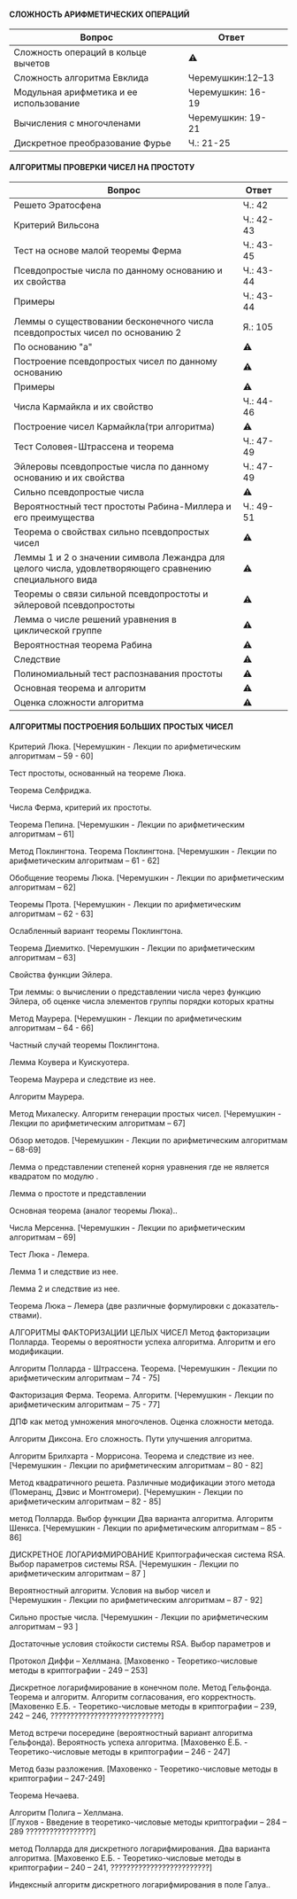 #### СЛОЖНОСТЬ АРИФМЕТИЧЕСКИХ ОПЕРАЦИЙ
| Вопрос  | Ответ |  |
| ------------- | ------------- | ------------- |
| Сложность операций в кольце вычетов | :warning: | |
| Сложность алгоритма Евклида | Черемушкин:12–13 | |
| Модульная арифметика и ее использование | Черемушкин: 16-19 | |
| Вычисления с многочленами | Черемушкин: 19-21 | |
| Дискретное преобразование Фурье | Ч.: 21-25 | |

#### АЛГОРИТМЫ ПРОВЕРКИ ЧИСЕЛ НА ПРОСТОТУ
| Вопрос  | Ответ |  |
| ------------- | ------------- | ------------- |
| Решето Эратосфена | Ч.: 42 | |
| Критерий Вильсона | Ч.: 42-43 | |
| Тест на основе малой теоремы Ферма | Ч.: 43-45 | |
| Псевдопростые числа по данному основанию и их свойства | Ч.: 43-44 | |
| Примеры | Ч.: 43-44 | |
| Леммы о существовании бесконечного числа псевдопростых чисел по основанию 2 | Я.: 105 | |
| По основанию "а" | :warning: | |
| Построение псевдопростых чисел по данному основанию | :warning: | |
| Примеры | :warning: | |
| Числа Кармайкла и их свойство | Ч.: 44-46 | |
| Построение чисел Кармайкла(три алгоритма) | :warning: | |
| Тест Соловея-Штрассена и теорема | Ч.: 47-49 | |
| Эйлеровы псевдопростые числа по данному основанию и их свойства | Ч.: 47-49 | |
| Сильно псевдопростые числа | :warning: | |
| Вероятностный тест простоты  Рабина-Миллера и его преимущества | Ч.: 49-51 | |
| Теорема о свойствах сильно псевдопростых чисел | :warning: | | 
| Леммы 1 и 2 о значении символа Лежандра для целого числа, удовлетворяющего сравнению специального вида | :warning: | |
| Теоремы о связи сильной псевдопростоты и эйлеровой псевдопростоты | :warning: | |
| Лемма о числе решений уравнения   в циклической группе | :warning: | |
| Вероятностная теорема Рабина | :warning: | |
| Следствие | :warning: | |
| Полиномиальный тест распознавания простоты | :warning: | |
| Основная теорема и алгоритм | :warning: | |
| Оценка сложности алгоритма | :warning: | |

#### АЛГОРИТМЫ ПОСТРОЕНИЯ БОЛЬШИХ ПРОСТЫХ ЧИСЕЛ 
Критерий Люка. 
[Черемушкин - Лекции по арифметическим алгоритмам – 59 - 60]


Тест простоты, основанный на теореме Люка. 

Теорема Селфриджа. 


Числа Ферма, критерий их простоты. 

Теорема Пепина.
[Черемушкин - Лекции по арифметическим алгоритмам – 61]

Метод  Поклингтона.  Теорема Поклингтона. 
[Черемушкин - Лекции по арифметическим алгоритмам – 61 - 62]

Обобщение теоремы Люка. 
[Черемушкин - Лекции по арифметическим алгоритмам – 62]


Теоремы Прота.
[Черемушкин - Лекции по арифметическим алгоритмам – 62 - 63]


Ослабленный вариант теоремы Поклингтона. 

Теорема Диемитко.
[Черемушкин - Лекции по арифметическим алгоритмам – 63]

Свойства функции Эйлера. 

Три леммы: о вычислении   о представлении числа   через функцию Эйлера,   об оценке числа элементов группы    порядки которых кратны  

Метод Маурера. 
[Черемушкин - Лекции по арифметическим алгоритмам – 64 - 66]


Частный случай теоремы Поклингтона. 

Лемма Коувера и Куискуотера. 

Теорема Маурера и следствие из нее.

 Алгоритм Маурера.

Метод Михалеску. Алгоритм генерации простых чисел.
[Черемушкин - Лекции по арифметическим алгоритмам – 67]

Обзор  методов. 
[Черемушкин - Лекции по арифметическим алгоритмам – 68-69]


Лемма о представлении степеней корня   уравнения    где   не является квадратом по модулю  . 

Лемма о простоте   и представлении  

Основная теорема (аналог теоремы Люка)..

Числа Мерсенна. 
[Черемушкин - Лекции по арифметическим алгоритмам – 69]

Тест Люка - Лемера. 

Лемма 1 и следствие из нее. 

Лемма 2 и следствие из нее. 

Теорема Люка – Лемера  (две различные формулировки с доказатель-ствами).

АЛГОРИТМЫ ФАКТОРИЗАЦИИ ЦЕЛЫХ ЧИСЕЛ 
Метод факторизации Полларда. Теоремы о вероятности успеха алгоритма. Алгоритм и его модификации.

Алгоритм Полларда - Штрассена. Теорема.
[Черемушкин - Лекции по арифметическим алгоритмам – 74 - 75]


Факторизация Ферма. Теорема. Алгоритм.
[Черемушкин - Лекции по арифметическим алгоритмам – 75 - 77]


ДПФ как метод умножения многочленов. Оценка сложности метода.

Алгоритм Диксона. Его сложность. Пути улучшения алгоритма.

Алгоритм Брилхарта - Моррисона. Теорема и следствие из нее.
[Черемушкин - Лекции по арифметическим алгоритмам – 80 - 82]


Метод квадратичного решета. Различные модификации этого метода  (Померанц,
Дэвис и Монтгомери).
[Черемушкин - Лекции по арифметическим алгоритмам – 82 - 85]

 метод Полларда. Выбор функции  Два варианта алгоритма. Алгоритм Шенкса.
[Черемушкин - Лекции по арифметическим алгоритмам – 85 - 86]


ДИСКРЕТНОЕ ЛОГАРИФМИРОВАНИЕ 
Криптографическая система  RSA. Выбор параметров системы  RSA. 
[Черемушкин - Лекции по арифметическим алгоритмам – 87 ]

Вероятностный алгоритм. Условия на выбор чисел   и  
[Черемушкин - Лекции по арифметическим алгоритмам – 87 - 92]

 Сильно простые числа. 
[Черемушкин - Лекции по арифметическим алгоритмам – 93  ]

Достаточные условия стойкости системы RSA.  Выбор параметров   и   

Протокол Диффи – Хеллмана.
[Маховенко - Теоретико-числовые методы в криптографии  - 249 – 253]

  Дискретное логарифмирование в конечном поле. Метод Гельфонда. Теорема и алгоритм.  Алгоритм согласования, его корректность. 
[Маховенко Е.Б. - Теоретико-числовые методы в криптографии – 239, 242 – 246,
????????????????????????????]

Метод встречи посередине (вероятностный вариант алгоритма Гельфонда). Вероятность успеха алгоритма. 
[Маховенко Е.Б. - Теоретико-числовые методы в криптографии – 246 - 247]

Метод базы разложения.
[Маховенко - Теоретико-числовые методы в криптографии – 247-249]

Теорема Нечаева. 

Алгоритм Полига – Хеллмана.  
[Глухов - Введение в теоретико-числовые методы криптографии – 284 – 289
?????????????????]

 метод Полларда для дискретного логарифмирования. Два варианта алгоритма.
[Маховенко Е.Б. - Теоретико-числовые методы в криптографии – 240 – 241,
?????????????????????????]

Индексный алгоритм дискретного логарифмирования в поле Галуа..
